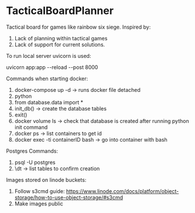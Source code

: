 # TacticalBoardPlanner
Tactical board for games like rainbow six siege. 
Inspired by:
1. Lack of planning within tactical games
2. Lack of support for current solutions.

To run local server uvicorn is used:

uvicorn app:app --reload --post 8000

Commands when starting docker:
1. docker-compose up -d -> runs docker file detached
2. python
3. from database.data import *
4. init_db() -> create the database tables
5. exit()
6. docker volume ls -> check that database is created after running python init command
7. docker ps -> list containers to get id
8. docker exec -ti containerID bash -> go into container with bash

Postgres Commands:
1. psql -U postgres
2. \dt -> list tables to confirm creation

Images stored on linode buckets:
1. Follow s3cmd guide: https://www.linode.com/docs/platform/object-storage/how-to-use-object-storage/#s3cmd
2. Make images public
